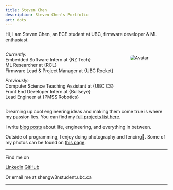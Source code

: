 ```yaml
---
title: Steven Chen
description: Steven Chen's Portfolio
art: dots
---
```


Hi, I am Steven Chen, an ECE student at UBC, firmware developer & ML enthusiast.

<div style="display: flex; align-items: flex-start; gap: 50px;">
<div>

<i>Currently:</i><br>
Embedded Software Intern at {NZ Tech}<br>
ML Researcher at {RCL}<br>
Firmware Lead & Project Manager at {UBC Rocket}<br>

<i>Previously:</i><br>
Computer Science Teaching Assistant at {UBC CS}<br>
Front End Developer Intern at {Bullseye}<br>
Lead Engineer at {PMSS Robotics}<br>

</div>
<img src="/avatar.png" alt="Avatar" style="max-width: 200px; height: auto; margin-top: 25px; border-radius: 10px;" class="hide-on-mobile"/>
</div>

Dreaming up cool engineering ideas and making them come true is where my passion lies. You can find my [full projects list here](/projects).

I write [blog posts](/posts) about life, engineering, and everything in between.

Outside of programming, I enjoy doing photography and fencing🤺. Some of my photos can be found on [this page](/photos).

<div flex-auto />

---

Find me on

<p flex="~ gap-2 wrap" class="mt--2!">
<a href="https://linkedin.com/in/shengwen-chen" target="_blank"><span op75 i-simple-icons-linkedin /> Linkedin</a>
<a href="https://github.com/shengw3n" target="_blank"><span op75 i-simple-icons-github /> GitHub</a>
<!-- <a href="https://bsky.app/profile/antfu.me" target="_blank"><span op75 i-ri-bluesky-fill /> Bluesky</a>
 <a href="https://www.threads.net/@antfu7" target="_blank"><span op75 i-ri-threads-line /> Threads</a>
 <a href="https://chat.antfu.me" target="_blank"><span op75 i-simple-icons-discord /> Discord Server</a>
 <a href="https://www.youtube.com/anthonyfu7" target="_blank"><span op75 i-simple-icons-youtube /> YouTube</a>
 <a href="https://www.instagram.com/antfu7" target="_blank"><span op75 i-simple-icons-instagram /> Instagram</a>
 <a href="https://space.bilibili.com/668380" target="_blank"><span op75 i-simple-icons-bilibili /> 哔哩哔哩</a>
 <a href="https://x.com/antfuzh" target="_blank"><span op75 i-ri-twitter-x-fill /> 中文推</a>
 <a href="https://x.com/antfujp" target="_blank"><span op75 i-ri-twitter-x-fill /> 日本語</a> -->
</p>
Or email me at <span font-mono>shengw3n<span i-carbon-at/>student.ubc.ca</span>

---
